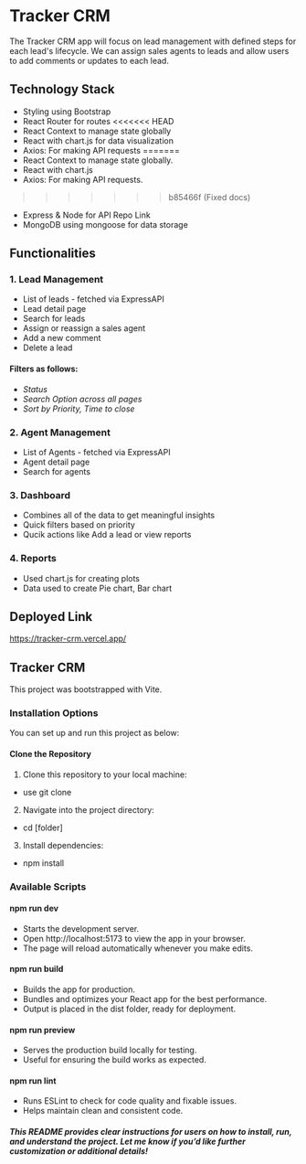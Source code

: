 # Tracker CRM

The Tracker CRM app will focus on lead management with defined steps for each lead's lifecycle. We can assign sales agents to leads and allow users to add comments or updates to each lead.

## Technology Stack

* Styling using Bootstrap
* React Router for routes
<<<<<<< HEAD
* React Context to manage state globally
* React with chart.js for data visualization
* Axios: For making API requests
=======
* React Context to manage state globally.
* React with chart.js
* Axios: For making API requests.
>>>>>>> b85466f (Fixed docs)
* Express & Node for API Repo Link
* MongoDB using mongoose for data storage


## Functionalities

### 1. Lead Management
* List of leads - fetched via ExpressAPI
* Lead detail page
* Search for leads
* Assign or reassign a sales agent
* Add a new comment
* Delete a lead


#### Filters as follows:
- _Status_
- _Search Option across all pages_
- _Sort by Priority, Time to close_


### 2. Agent Management
* List of Agents - fetched via ExpressAPI
* Agent detail page
* Search for agents


### 3. Dashboard
* Combines all of the data to get meaningful insights
* Quick filters based on priority
* Qucik actions like Add a lead or view reports


### 4. Reports

* Used chart.js for creating plots
* Data used to create Pie chart, Bar chart



## Deployed Link

https://tracker-crm.vercel.app/




## Tracker CRM

This project was bootstrapped with Vite.


### Installation Options

You can set up and run this project as below:

#### Clone the Repository

1) Clone this repository to your local machine:

- use git clone 

2) Navigate into the project directory:

- cd [folder]


3) Install dependencies:

- npm install


### Available Scripts

#### npm run dev

- Starts the development server.
- Open http://localhost:5173 to view the app in your browser.
- The page will reload automatically whenever you make edits.

#### npm run build
- Builds the app for production.
- Bundles and optimizes your React app for the best performance.
- Output is placed in the dist folder, ready for deployment.

#### npm run preview
- Serves the production build locally for testing.
- Useful for ensuring the build works as expected.

#### npm run lint
- Runs ESLint to check for code quality and fixable issues.
- Helps maintain clean and consistent code.



##### This README provides clear instructions for users on how to install, run, and understand the project. Let me know if you’d like further customization or additional details!
